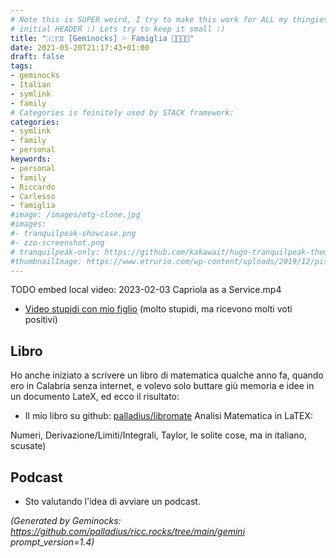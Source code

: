 ```yaml
---
# Note this is SUPER weird, I try to make this work for ALL my thingies so there might be some behavioural clatches in the
# initial HEADER :) Lets try to keep it small :)
title: "🇮🇹♊ [Geminocks] 💦 Famiglia 👨‍👩‍👧‍👦"
date: 2021-05-20T21:17:43+01:00
draft: false
tags:
- geminocks
- Italian
- symlink
- family
# Categories is feinitely used by STACK framework:
categories:
- symlink
- family
- personal
keywords:
- personal
- family
- Riccardo
- Carlesso
- famiglia
#image: /images/mtg-clone.jpg
#images:
#- tranquilpeak-showcase.png
#- zzo-screenshot.png
# tranquilpeak-only: https://github.com/kakawait/hugo-tranquilpeak-theme/blob/master/docs/user.md#image
#thumbnailImage: https://www.etrurio.com/wp-content/uploads/2019/12/pistacchi-scaled.jpg
---
```


TODO embed local video:  2023-02-03 Capriola as a Service.mp4

* [Video stupidi con mio figlio](https://www.youtube.com/playlist?list=PLLW_mrnzxmSpYyZ3zBOuRjNMpVOlSIlzi) (molto stupidi, ma ricevono molti voti positivi)

## Libro

Ho anche iniziato a scrivere un libro di matematica qualche anno fa, quando ero in Calabria senza internet, e volevo solo buttare giù
memoria e idee in un documento LateX, ed ecco il risultato:

* Il mio libro su github: [palladius/libromate](https://github.com/palladius/libromate) Analisi Matematica in LaTEX:

Numeri, Derivazione/Limiti/Integrali, Taylor, le solite cose, ma in italiano, scusate)

## Podcast

* Sto valutando l'idea di avviare un podcast.


*(Generated by Geminocks: https://github.com/palladius/ricc.rocks/tree/main/gemini prompt_version=1.4)*